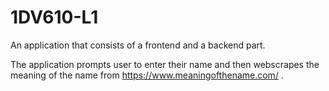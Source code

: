 # 1DV610-L1

An application that consists of a frontend and a backend part.

The application prompts user to enter their name and then webscrapes the meaning of the name from https://www.meaningofthename.com/ .